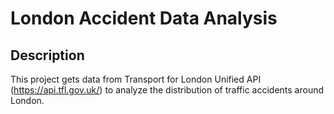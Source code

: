 # London Accident Data Analysis

## Description
This project gets data from Transport for London Unified API (https://api.tfl.gov.uk/) to analyze the distribution of traffic accidents around London.
